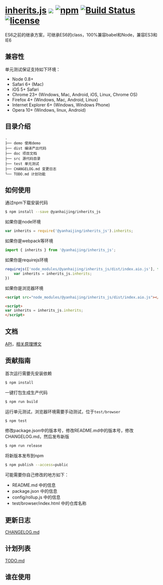 # [inherits.js](https://github.com/yanhaijing/inherits.js) [![](https://img.shields.io/badge/Powered%20by-jslib%20base-brightgreen.svg)](https://github.com/yanhaijing/jslib-base) [![npm](https://img.shields.io/badge/npm-0.1.1-orange.svg)](https://www.npmjs.com/package/@yanhaijing/inherits_js) [![Build Status](https://travis-ci.org/yanhaijing/inherits.js.svg?branch=master)](https://travis-ci.org/yanhaijing/inherits.js) [![license](https://img.shields.io/badge/license-MIT-blue.svg)](https://github.com/yanhaijing/inherits.js/blob/master/LICENSE)
ES6之前的继承方案，可继承ES6的class，100%兼容babel和Node，兼容ES3和IE6

## 兼容性
单元测试保证支持如下环境：

- Node 0.8+
- Safari 6+ (Mac)
- iOS 5+ Safari
- Chrome 23+ (Windows, Mac, Android, iOS, Linux, Chrome OS)
- Firefox 4+ (Windows, Mac, Android, Linux)
- Internet Explorer 6+ (Windows, Windows Phone)
- Opera 10+ (Windows, linux, Android)

## 目录介绍

```
.
├── demo 使用demo
├── dist 编译产出代码
├── doc 项目文档
├── src 源代码目录
├── test 单元测试
├── CHANGELOG.md 变更日志
└── TODO.md 计划功能
```

## 如何使用
通过npm下载安装代码

```bash
$ npm install --save @yanhaijing/inherits_js
```

如果你是node环境

```js
var inherits = require('@yanhaijing/inherits_js').inherits;
```

如果你是webpack等环境

```js
import { inherits } from '@yanhaijing/inherits_js';
```

如果你是requirejs环境

```js
requirejs(['node_modules/@yanhaijing/inherits_js/dist/index.aio.js'], function (inherits_js) {
    var inherits = inherits_js.inherits;
})
```

如果你是浏览器环境

```html
<script src="node_modules/@yanhaijing/inherits_js/dist/index.aio.js"></script>

<script>
var inherits = inherits_js.inherits;
</script>
```

## 文档
[API](./doc/api.md)，[相关原理博文](http://yanhaijing.com/javascript/2014/11/09/object-inherit-of-js/)

## 贡献指南
首次运行需要先安装依赖

```bash
$ npm install
```

一键打包生成生产代码

```bash
$ npm run build
```

运行单元测试，浏览器环境需要手动测试，位于`test/browser`

```bash
$ npm test
```

修改package.json中的版本号，修改README.md中的版本号，修改CHANGELOG.md，然后发布新版

```bash
$ npm run release
```

将新版本发布到npm

```bash
$ npm publish --access=public
```

可能需要你自己修改的地方如下：

- README.md 中的信息
- package.json 中的信息
- config/rollup.js 中的信息
- test/browser/index.html 中的仓库名称

## 更新日志
[CHANGELOG.md](./CHANGELOG.md)

## 计划列表
[TODO.md](./TODO.md)

## 谁在使用

